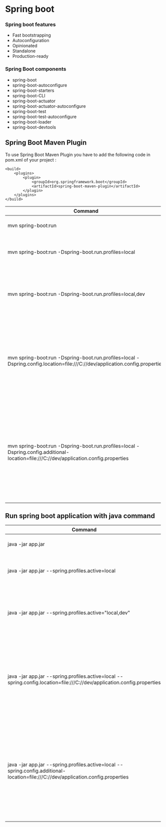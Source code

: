 # Spring boot

### Spring boot features
- Fast bootstrapping 
- Autoconfiguration 
- Opinionated
- Standalone
- Production-ready

### Spring Boot components
- spring-boot
- spring-boot-autoconfigure
- spring-boot-starters
- spring-boot-CLI
- spring-boot-actuator
- spring-boot-actuator-autoconfigure
- spring-boot-test
- spring-boot-test-autoconfigure
- spring-boot-loader
- spring-boot-devtools

## Spring Boot Maven Plugin
To use Spring Boot Maven Plugin you have to add the following code in pom.xml of your project :

    <build>
        <plugins>
            <plugin>
                <groupId>org.springframework.boot</groupId>
                <artifactId>spring-boot-maven-plugin</artifactId>
            </plugin>
        </plugins>
    </build>


| Command                                                                                                                                | Description                                                                                                                                              |
|----------------------------------------------------------------------------------------------------------------------------------------|----------------------------------------------------------------------------------------------------------------------------------------------------------|
| mvn spring-boot:run                                                                                                                    | Run Spring boot application                                                                                                                              |
| mvn spring-boot:run -Dspring-boot.run.profiles=local                                                                                   | Run Spring boot application with profile local                                                                                                           |
| mvn spring-boot:run -Dspring-boot.run.profiles=local,dev                                                                               | Run Spring boot application with multiple profiles local and dev                                                                                         |
| mvn spring-boot:run -Dspring-boot.run.profiles=local -Dspring.config.location=file:///C://dev/application.config.properties            | Run Spring boot application with profile local and override configs (only take external configs internal will not be token)                              |
| mvn spring-boot:run -Dspring-boot.run.profiles=local -Dspring.config.additional-location=file:///C://dev/application.config.properties | Run Spring boot application with profile local and add additional configs (internal and external will be token if the same config priority  to external) |

## Run spring boot application with java command

| Command                                                                                                                            | Description                                                                                                                                              |
|------------------------------------------------------------------------------------------------------------------------------------|----------------------------------------------------------------------------------------------------------------------------------------------------------|
| java -jar app.jar                                                                                                                  | Run Spring boot application                                                                                                                              |
| java -jar app.jar --spring.profiles.active=local                                                                                   | Run Spring boot application with profile local                                                                                                           |
| java -jar app.jar --spring.profiles.active="local,dev"                                                                             | Run Spring boot application with multiple profiles local and dev                                                                                         |
| java -jar app.jar --spring.profiles.active=local --spring.config.location=file:///C://dev/application.config.properties            | Run Spring boot application with profile local and override configs (only take external configs internal will not be token)                              |
| java -jar app.jar --spring.profiles.active=local --spring.config.additional-location=file:///C://dev/application.config.properties | Run Spring boot application with profile local and add additional configs (internal and external will be token if the same config priority  to external) |
